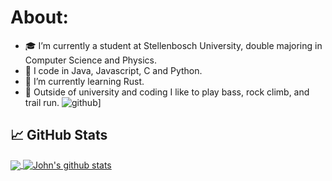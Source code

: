 # About:
- 🎓 I’m currently a student at Stellenbosch University, double majoring in Computer Science and Physics.
- 🔭 I code in Java, Javascript, C and Python.
- 🌱 I’m currently learning Rust.
- 🎸 Outside of university and coding I like to play bass, rock climb, and trail run.
![github](https://img.shields.io/badge/GitHub-000000?style=for-the-badge&logo=GitHub&logoColor=white)]
## &#x1f4c8; GitHub Stats
<a href="https://github.com/Jhone-Paul/Jhone-Paul">
  <img align="center" src="https://github-readme-stats.vercel.app/api/top-langs/?username=Jhone-Paul&langs_count=3&theme=github_dark" />
</a>
<a href="https://github.com/Jhone-Paul/Jhone-Paul">
  <img align="center" src="https://github-readme-stats.vercel.app/api?username=Jhone-Paul&show_icons=true&theme=github_dark" alt="John's github stats" />
</a>
